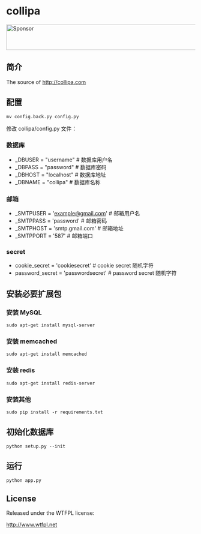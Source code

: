 collipa
=======

<a target='_blank' rel='nofollow' href='https://app.codesponsor.io/link/uQwhr5zoLW3LHe3srwrSyv8A/yetone/collipa'>
  <img alt='Sponsor' width='888' height='68' src='https://app.codesponsor.io/embed/uQwhr5zoLW3LHe3srwrSyv8A/yetone/collipa.svg' />
</a>

## 简介

The source of <http://collipa.com>

## 配置

```
mv config.back.py config.py
```
修改 collipa/config.py 文件：

### 数据库

- _DBUSER = "username" # 数据库用户名
- _DBPASS = "password" # 数据库密码
- _DBHOST = "localhost" # 数据库地址
- _DBNAME = "collipa" # 数据库名称

### 邮箱

- _SMTPUSER = 'example@gmail.com' # 邮箱用户名
- _SMTPPASS = 'password' # 邮箱密码
- _SMTPHOST = 'smtp.gmail.com' # 邮箱地址
- _SMTPPORT = '587' # 邮箱端口

### secret

- cookie_secret = 'cookiesecret' # cookie secret 随机字符
- password_secret = 'passwordsecret' # password secret 随机字符

## 安装必要扩展包

### 安装 MySQL

```
sudo apt-get install mysql-server
```

### 安装 memcached

```
sudo apt-get install memcached
```

### 安装 redis

```
sudo apt-get install redis-server
```

### 安装其他

```
sudo pip install -r requirements.txt
```

## 初始化数据库

```
python setup.py --init
```

## 运行

```
python app.py
```

## License

Released under the WTFPL license:

http://www.wtfpl.net
